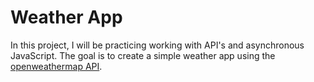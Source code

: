# Weather App

In this project, I will be practicing working with API's and asynchronous JavaScript. The goal is to create a simple weather app using the [openweathermap API](https://openweathermap.org/api).
